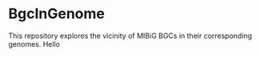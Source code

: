 # BgcInGenome
This repository explores the vicinity of MIBiG BGCs in their corresponding genomes.
Hello 
